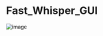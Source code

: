 # Fast_Whisper_GUI
![image](https://user-images.githubusercontent.com/56544202/228803436-d5cc6e28-9919-455e-b174-7c1b248fdbf4.png)
